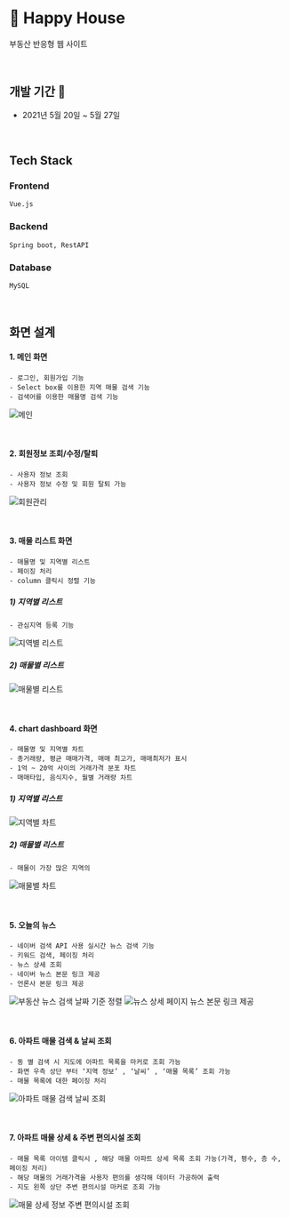 # 🏡 Happy House
부동산 반응형 웹 사이트

<br>

## 개발 기간 📆
* 2021년 5월 20일 ~ 5월 27일

<br>

## Tech Stack
### Frontend
    Vue.js
### Backend
    Spring boot, RestAPI
### Database
    MySQL

<br>

## 화면 설계
#### 1. 메인 화면
    - 로그인, 회원가입 기능
    - Select box를 이용한 지역 매물 검색 기능
    - 검색어를 이용한 매물명 검색 기능
![메인](https://user-images.githubusercontent.com/66583397/121894146-c1ac2580-cd59-11eb-9e8b-2821eb777d29.JPG)

<br>

#### 2. 회원정보 조회/수정/탈퇴
    - 사용자 정보 조회
    - 사용자 정보 수정 및 회원 탈퇴 가능
![회원관리](https://user-images.githubusercontent.com/66583397/121894834-8f4ef800-cd5a-11eb-90c2-4b47481584d6.JPG)

<br>

#### 3. 매물 리스트 화면
    - 매물명 및 지역별 리스트
    - 페이징 처리
    - column 클릭시 정렬 기능
    
##### 1) 지역별 리스트
    - 관심지역 등록 기능
![지역별 리스트](https://user-images.githubusercontent.com/66583397/121895939-bd810780-cd5b-11eb-9aca-fc47488d26a8.JPG)

##### 2) 매물별 리스트
![매물별 리스트](https://user-images.githubusercontent.com/66583397/121896058-d984a900-cd5b-11eb-9d6c-e56f4cb7f768.JPG)

<br>

#### 4. chart dashboard 화면
    - 매물명 및 지역별 차트
    - 총거래량, 평균 매매가격, 매매 최고가, 매매최저가 표시
    - 1억 ~ 20억 사이의 거래가격 분포 차트
    - 매매타입, 음식지수, 월별 거래량 차트
    
##### 1) 지역별 리스트
![지역별 차트](https://user-images.githubusercontent.com/66583397/121896863-bad2e200-cd5c-11eb-9420-15778a22dfb8.JPG)

##### 2) 매물별 리스트
    - 매물이 가장 많은 지역의 
![매물별 차트](https://user-images.githubusercontent.com/66583397/121896842-b60e2e00-cd5c-11eb-8537-656850638bdd.JPG)

<br>

#### 5. 오늘의 뉴스
    - 네이버 검색 API 사용 실시간 뉴스 검색 기능
    - 키워드 검색, 페이징 처리
    - 뉴스 상세 조회
    - 네이버 뉴스 본문 링크 제공
    - 언론사 본문 링크 제공
![부동산 뉴스 검색 날짜 기준 정렬](https://user-images.githubusercontent.com/62068895/121524911-bfcd2400-ca32-11eb-8dba-18aa7942616c.PNG)
![뉴스 상세 페이지 뉴스 본문 링크 제공](https://user-images.githubusercontent.com/62068895/121524870-b5ab2580-ca32-11eb-8309-1c26ee652cb1.PNG)

<br>

#### 6. 아파트 매물 검색 & 날씨 조회
    - 동 별 검색 시 지도에 아파트 목록을 마커로 조회 가능
    - 화면 우측 상단 부터 ‘지역 정보’ , ‘날씨’ , ‘매물 목록’ 조회 가능
    - 매물 목록에 대한 페이징 처리
![아파트 매물 검색 날씨 조회](https://user-images.githubusercontent.com/62068895/121529567-7df2ac80-ca37-11eb-83e4-dbb9fbe1ac5b.PNG)

<br>

#### 7. 아파트 매물 상세 & 주변 편의시설 조회
    - 매물 목록 아이템 클릭시 , 해당 매물 아파트 상세 목록 조회 가능(가격, 평수, 층 수, 페이징 처리)
    - 해당 매물의 거래가격을 사용자 편의를 생각해 데이터 가공하여 출력
    - 지도 왼쪽 상단 주변 편의시설 마커로 조회 가능
![매물 상세 정보 주변 편의시설 조회](https://user-images.githubusercontent.com/62068895/121529612-8b0f9b80-ca37-11eb-9b1b-be2d80d9da70.PNG)
